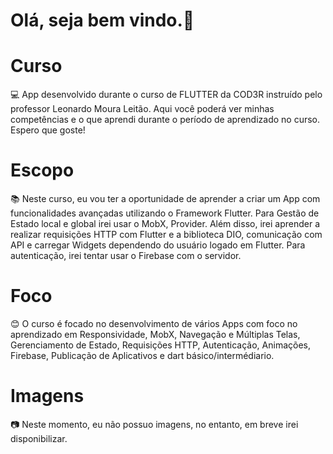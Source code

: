 # Olá, seja bem vindo.👋

# Curso
💻 App desenvolvido durante o curso de FLUTTER da COD3R instruído pelo professor Leonardo Moura Leitão. Aqui você poderá ver minhas competências e o que aprendi durante o período de aprendizado no curso. Espero que goste!

# Escopo
📚 Neste curso, eu vou ter a oportunidade de aprender a criar um App com funcionalidades avançadas utilizando o Framework Flutter. Para Gestão de Estado local e global irei usar o MobX, Provider. Além disso, irei aprender a realizar requisições HTTP com Flutter e a biblioteca DIO, comunicação com API e carregar Widgets dependendo do usuário logado em Flutter. Para autenticação, irei tentar usar o Firebase com o servidor.

# Foco
😊 O curso é focado no desenvolvimento de vários Apps com foco no aprendizado em Responsividade, MobX, Navegação e Múltiplas Telas, Gerenciamento de Estado, Requisições HTTP, Autenticação, Animações, Firebase, Publicação de Aplicativos e dart básico/intermédiario. 

# Imagens
📷 Neste momento, eu não possuo imagens, no entanto, em breve irei disponibilizar.
